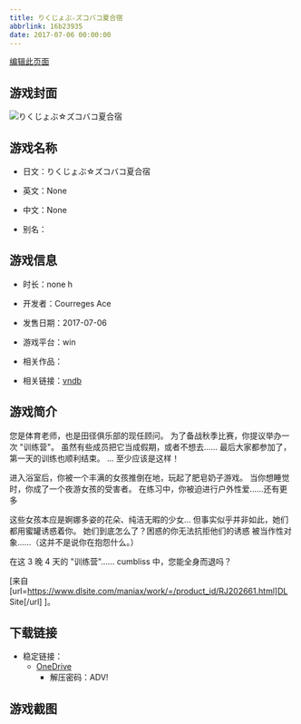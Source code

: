 ```yaml
---
title: りくじょぶ☆ズコバコ夏合宿
abbrlink: 16b23935
date: 2017-07-06 00:00:00
---
```

[编辑此页面](https://github.com/ACG-3/ADV3-source/blob/main/source/_posts/games/%E3%82%8A%E3%81%8F%E3%81%98%E3%82%87%E3%81%B6%E2%98%86%E3%82%BA%E3%82%B3%E3%83%90%E3%82%B3%E5%A4%8F%E5%90%88%E5%AE%BF.md)

## 游戏封面

![りくじょぶ☆ズコバコ夏合宿](https://pan.timero.xyz/d/onedrive/img_lib_001/%E3%82%8A%E3%81%8F%E3%81%98%E3%82%87%E3%81%B6%E2%98%86%E3%82%BA%E3%82%B3%E3%83%90%E3%82%B3%E5%A4%8F%E5%90%88%E5%AE%BF_cover.avif)


## 游戏名称

- 日文：りくじょぶ☆ズコバコ夏合宿
- 英文：None
- 中文：None

- 别名：


## 游戏信息

- 时长：none h
- 开发者：Courreges Ace
- 发售日期：2017-07-06
- 游戏平台：win
- 相关作品：

- 相关链接：[vndb](https://vndb.org/v21557)


## 游戏简介

您是体育老师，也是田径俱乐部的现任顾问。
为了备战秋季比赛，你提议举办一次 "训练营"。
虽然有些成员把它当成假期，或者不想去......
最后大家都参加了，第一天的训练也顺利结束。
... 至少应该是这样！

进入浴室后，你被一个丰满的女孩推倒在地，玩起了肥皂奶子游戏。
当你想睡觉时，你成了一个夜游女孩的受害者。
在练习中，你被迫进行户外性爱......还有更多

这些女孩本应是婀娜多姿的花朵、纯洁无暇的少女...
但事实似乎并非如此，她们都用蜜罐诱惑着你。
她们到底怎么了？困惑的你无法抗拒他们的诱惑
被当作性对象......（这并不是说你在抱怨什么。）

在这 3 晚 4 天的 "训练营"...... cumbliss 中，您能全身而退吗？

[来自 [url=https://www.dlsite.com/maniax/work/=/product_id/RJ202661.html]DL Site[/url] ]。


## 下载链接

- 稳定链接：
    - [OneDrive](https://pan.timero.xyz/onedrive/adv_lib_001/%E3%82%8A%E3%81%8F%E3%81%98%E3%82%87%E3%81%B6%E2%98%86%E3%82%BA%E3%82%B3%E3%83%90%E3%82%B3%E5%A4%8F%E5%90%88%E5%AE%BF)
        - 解压密码：ADV!



## 游戏截图


